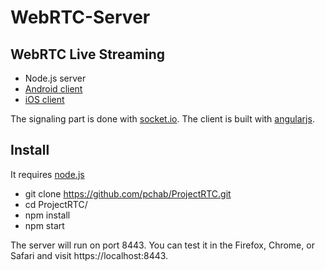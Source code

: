 # WebRTC-Server

## WebRTC Live Streaming

- Node.js server
- [Android client](https://github.com/balwant108/WebRTC-Android)
- [iOS client](https://github.com/balwant108/WebRTC-iOS)

The signaling part is done with [socket.io](socket.io).
The client is built with [angularjs](https://angularjs.org/).

## Install

It requires [node.js](http://nodejs.org/download/)

* git clone https://github.com/pchab/ProjectRTC.git
* cd ProjectRTC/
* npm install
* npm start

The server will run on port 8443.
You can test it in the Firefox, Chrome, or Safari and visit https://localhost:8443.
